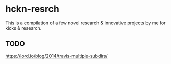 # hckn-resrch
This is a compilation of a few novel research &amp; innovative projects by me for kicks &amp; research.

## TODO
https://lord.io/blog/2014/travis-multiple-subdirs/
